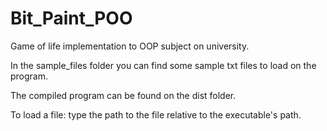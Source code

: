 # Bit_Paint_POO
Game of life implementation to OOP subject on university.

In the sample_files folder you can find some sample txt files to load on the program.

The compiled program can be found on the dist folder.

To load a file: type the path to the file relative to the executable's path.
